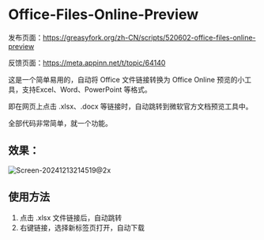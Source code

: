 # Office-Files-Online-Preview

发布页面：https://greasyfork.org/zh-CN/scripts/520602-office-files-online-preview

反馈页面：https://meta.appinn.net/t/topic/64140

这是一个简单易用的，自动将 Office 文件链接转换为 Office Online 预览的小工具，支持Excel、Word、PowerPoint 等格式。

即在网页上点击 .xlsx、.docx 等链接时，自动跳转到微软官方文档预览工具中。

全部代码非常简单，就一个功能。

## 效果：


![Screen-20241213214519@2x](https://github.com/user-attachments/assets/c12f5ac5-ef72-45b0-b10b-d1bad66b9595)

## 使用方法

1. 点击 .xlsx 文件链接后，自动跳转
2. 右键链接，选择新标签页打开，自动下载
